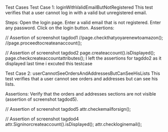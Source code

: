 Test Cases
Test Case 1: loginWithValidEmailButNotRegistered
This test verifies that a user cannot log in with a valid but unregistered email.

Steps:
Open the login page.
Enter a valid email that is not registered.
Enter any password.
Click on the login button.
Assertions:

// Assertion of screenshot tagdod1
   //page.checkthatyoyarenewtoamazon();
   //page.proceedtocreateanaccount();

// Assertion of screenshot tagdod2
    page.createaccount().isDisplayed();
    page.checkcreateaccountattributes();
I left the assertions for tagddo2 as it displayed last time i excuted this testcase

Test Case 2: userCannotSeeOrdersAndAddressesButCanSeeHisLists
This test verifies that a user cannot see orders and addresses but can see his lists.

Assertions:
Verify that the orders and addresses sections are not visible (assertion of screenshot tagdod5).

// Assertion of screenshot tagdod5
   attr.checkemailforsign();

// Assertion of screenshot tagdod4
  attr.Signinorcreateaccount().isDisplayed();
  attr.checkloginemail();
